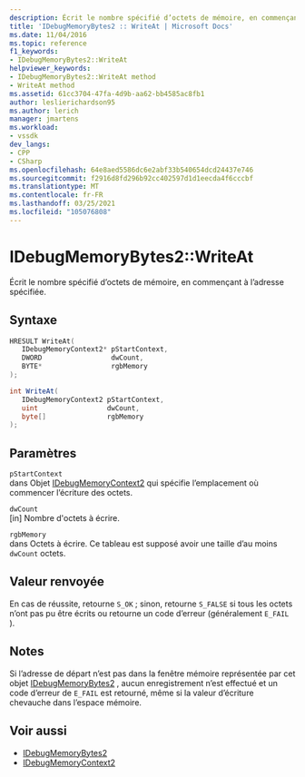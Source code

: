 ```yaml
---
description: Écrit le nombre spécifié d’octets de mémoire, en commençant à l’adresse spécifiée.
title: 'IDebugMemoryBytes2 :: WriteAt | Microsoft Docs'
ms.date: 11/04/2016
ms.topic: reference
f1_keywords:
- IDebugMemoryBytes2::WriteAt
helpviewer_keywords:
- IDebugMemoryBytes2::WriteAt method
- WriteAt method
ms.assetid: 61cc3704-47fa-4d9b-aa62-bb4585ac8fb1
author: leslierichardson95
ms.author: lerich
manager: jmartens
ms.workload:
- vssdk
dev_langs:
- CPP
- CSharp
ms.openlocfilehash: 64e8aed5586dc6e2abf33b540654dcd24437e746
ms.sourcegitcommit: f2916d8fd296b92cc402597d1d1eecda4f6cccbf
ms.translationtype: MT
ms.contentlocale: fr-FR
ms.lasthandoff: 03/25/2021
ms.locfileid: "105076808"
---
```

# <a name="idebugmemorybytes2writeat"></a>IDebugMemoryBytes2::WriteAt
Écrit le nombre spécifié d’octets de mémoire, en commençant à l’adresse spécifiée.

## <a name="syntax"></a>Syntaxe

```cpp
HRESULT WriteAt( 
   IDebugMemoryContext2* pStartContext,
   DWORD                 dwCount,
   BYTE*                 rgbMemory
);
```

```csharp
int WriteAt(
   IDebugMemoryContext2 pStartContext,
   uint                 dwCount,
   byte[]               rgbMemory
);
```

## <a name="parameters"></a>Paramètres
`pStartContext`\
dans Objet [IDebugMemoryContext2](../../../extensibility/debugger/reference/idebugmemorycontext2.md) qui spécifie l’emplacement où commencer l’écriture des octets.

`dwCount`\
[in] Nombre d'octets à écrire.

`rgbMemory`\
dans Octets à écrire. Ce tableau est supposé avoir une taille d’au moins `dwCount` octets.

## <a name="return-value"></a>Valeur renvoyée
 En cas de réussite, retourne `S_OK` ; sinon, retourne `S_FALSE` si tous les octets n’ont pas pu être écrits ou retourne un code d’erreur (généralement `E_FAIL` ).

## <a name="remarks"></a>Notes
 Si l’adresse de départ n’est pas dans la fenêtre mémoire représentée par cet objet [IDebugMemoryBytes2](../../../extensibility/debugger/reference/idebugmemorybytes2.md) , aucun enregistrement n’est effectué et un code d’erreur de `E_FAIL` est retourné, même si la valeur d’écriture chevauche dans l’espace mémoire.

## <a name="see-also"></a>Voir aussi
- [IDebugMemoryBytes2](../../../extensibility/debugger/reference/idebugmemorybytes2.md)
- [IDebugMemoryContext2](../../../extensibility/debugger/reference/idebugmemorycontext2.md)
